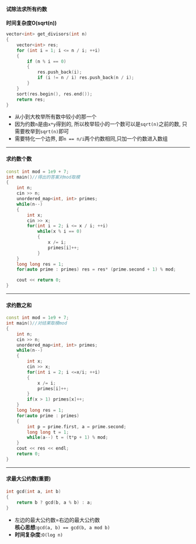 #### 试除法求所有约数
**时间复杂度O(sqrt(n))**
```c++
vector<int> get_divisors(int n)
{
	vector<int> res;
	for (int i = 1; i <= n / i; ++i)
	{
		if (n % i == 0)
		{
			res.push_back(i);
			if (i != n / i) res.push_back(n / i);
		}
	}
	sort(res.begin(), res.end());
	return res;
}
```
- 从小到大枚举所有数中较小的那一个
- 因为约数`n`是由`x*y`得到的, 所以枚举较小的一个数可以是`sqrt(n)`之前的数, 只需要枚举到`sqrt(n)`即可
- 需要特化一个边界, 即`n == n/i`两个约数相同,只加一个约数进入数组
---
#### 求约数个数
```c++
const int mod = 1e9 + 7;
int main()//得出的答案对mod取模
{
	int n;
	cin >> n;
	unordered_map<int, int> primes;
	while(n--)
	{
		int x;
		cin >> x;
		for(int i = 2; i <= x / i; ++i)
			while(x % i == 0)
			{
				x /= i;
				primes[i]++;
			}
	}
	long long res = 1;
	for(auto prime : primes) res = res* (prime.second + 1) % mod;

	cout << return 0;
}
```
---
#### 求约数之和
```c++
const int mod = 1e9 + 7;
int main()//对结果取模mod
{
	int n;
	cin >> n;
	unordered_map<int, int> primes;
	while(n--)
	{
		int x;
		cin >> x;
		for(int i = 2; i <=x/i; ++i)
		{
			x /= i;
			primes[i]++;
		}
		if(x > 1) primes[x]++;
	}
	long long res = 1;
	for(auto prime : primes)
	{
		int p = prime.first, a = prime.second;
		long long t = 1;
		while(a--) t = (t*p + 1) % mod;
	}
	cout << res << endl;
	return 0;
}
```
---
#### 求最大公约数(重要)
```c++
int gcd(int a, int b)
{
	return b ? gcd(b, a % b) : a;
}
```
- 左边的最大公约数=右边的最大公约数\
**核心思想:**`gcd(a, b) == gcd(b, a mod b)`
- **时间复杂度:**`O(log n)`